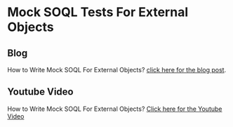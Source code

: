 # Mock SOQL Tests For External Objects

## Blog

How to Write Mock SOQL For External Objects? [click here for the blog post](https://sudipta-deb.in/2024/09/write-mock-soql-tests-for-external-objects.html).

## Youtube Video

How to Write Mock SOQL For External Objects? [Click here for the Youtube Video](https://youtu.be/IniZXsQbDH8)

